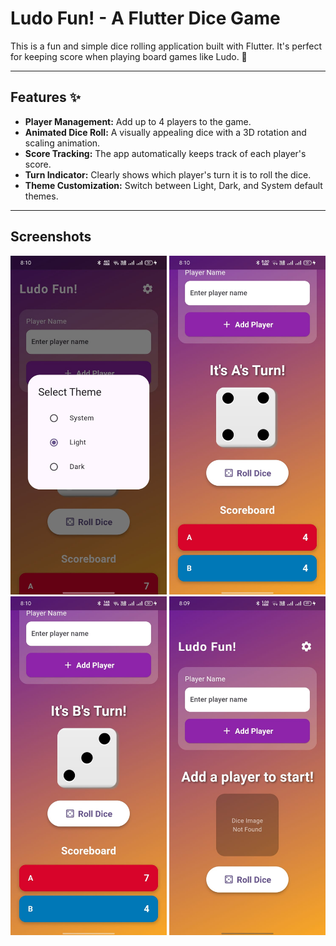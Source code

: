 
# Ludo Fun\! - A Flutter Dice Game

This is a fun and simple dice rolling application built with Flutter. It's perfect for keeping score when playing board games like Ludo. 🎲

-----

## Features ✨

  - **Player Management:** Add up to 4 players to the game.
  - **Animated Dice Roll:** A visually appealing dice with a 3D rotation and scaling animation.
  - **Score Tracking:** The app automatically keeps track of each player's score.
  - **Turn Indicator:** Clearly shows which player's turn it is to roll the dice.
  - **Theme Customization:** Switch between Light, Dark, and System default themes.

-----


## Screenshots

<p align="center">
  <img src="assets/screenshots/classic.png" width="250" />
  <img src="assets/screenshots/modern.png" width="250" />
  <img src="assets/screenshots/creative.png" width="250" />
  <img src="assets/screenshots/adv.png" width="250" />
</p>






